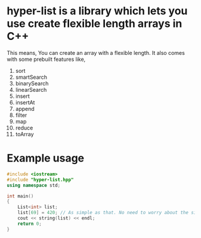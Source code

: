 # hyper-list is a library which lets you use create flexible length arrays in C++

This means, You can create an array with a flexible length. It also comes with some prebuilt features like,

1. sort
2. smartSearch
3. binarySearch
4. linearSearch
5. insert
6. insertAt
7. append
8. filter
9. map
10. reduce
11. toArray

# Example usage

```C++
#include <iostream>
#include "hyper-list.hpp"
using namespace std;

int main()
{
    List<int> list;
    list[69] = 420; // As simple as that. No need to worry about the size of the list.
    cout << string(list) << endl;
    return 0;
}
```
